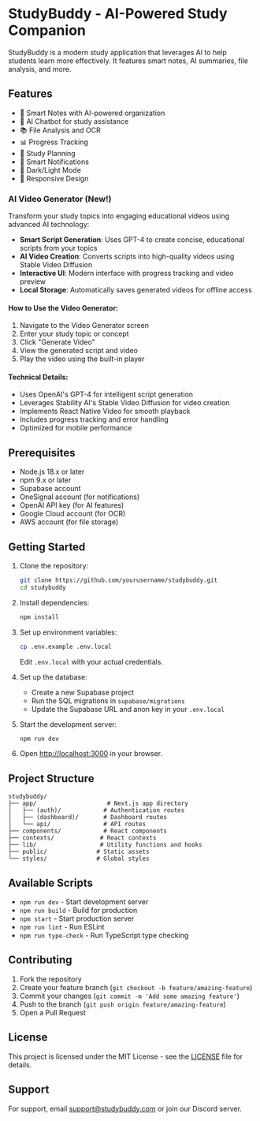 # StudyBuddy - AI-Powered Study Companion

StudyBuddy is a modern study application that leverages AI to help students learn more effectively. It features smart notes, AI summaries, file analysis, and more.

## Features

- 📝 Smart Notes with AI-powered organization
- 🤖 AI Chatbot for study assistance
- 📚 File Analysis and OCR
- 📊 Progress Tracking
- 🎯 Study Planning
- 🔔 Smart Notifications
- 🌙 Dark/Light Mode
- 📱 Responsive Design

### AI Video Generator (New!)
Transform your study topics into engaging educational videos using advanced AI technology:

- **Smart Script Generation**: Uses GPT-4 to create concise, educational scripts from your topics
- **AI Video Creation**: Converts scripts into high-quality videos using Stable Video Diffusion
- **Interactive UI**: Modern interface with progress tracking and video preview
- **Local Storage**: Automatically saves generated videos for offline access

#### How to Use the Video Generator:
1. Navigate to the Video Generator screen
2. Enter your study topic or concept
3. Click "Generate Video"
4. View the generated script and video
5. Play the video using the built-in player

#### Technical Details:
- Uses OpenAI's GPT-4 for intelligent script generation
- Leverages Stability AI's Stable Video Diffusion for video creation
- Implements React Native Video for smooth playback
- Includes progress tracking and error handling
- Optimized for mobile performance

## Prerequisites

- Node.js 18.x or later
- npm 9.x or later
- Supabase account
- OneSignal account (for notifications)
- OpenAI API key (for AI features)
- Google Cloud account (for OCR)
- AWS account (for file storage)

## Getting Started

1. Clone the repository:
   ```bash
   git clone https://github.com/yourusername/studybuddy.git
   cd studybuddy
   ```

2. Install dependencies:
   ```bash
   npm install
   ```

3. Set up environment variables:
   ```bash
   cp .env.example .env.local
   ```
   Edit `.env.local` with your actual credentials.

4. Set up the database:
   - Create a new Supabase project
   - Run the SQL migrations in `supabase/migrations`
   - Update the Supabase URL and anon key in your `.env.local`

5. Start the development server:
   ```bash
   npm run dev
   ```

6. Open [http://localhost:3000](http://localhost:3000) in your browser.

## Project Structure

```
studybuddy/
├── app/                    # Next.js app directory
│   ├── (auth)/            # Authentication routes
│   ├── (dashboard)/       # Dashboard routes
│   └── api/               # API routes
├── components/            # React components
├── contexts/             # React contexts
├── lib/                  # Utility functions and hooks
├── public/              # Static assets
└── styles/              # Global styles
```

## Available Scripts

- `npm run dev` - Start development server
- `npm run build` - Build for production
- `npm start` - Start production server
- `npm run lint` - Run ESLint
- `npm run type-check` - Run TypeScript type checking

## Contributing

1. Fork the repository
2. Create your feature branch (`git checkout -b feature/amazing-feature`)
3. Commit your changes (`git commit -m 'Add some amazing feature'`)
4. Push to the branch (`git push origin feature/amazing-feature`)
5. Open a Pull Request

## License

This project is licensed under the MIT License - see the [LICENSE](LICENSE) file for details.

## Support

For support, email support@studybuddy.com or join our Discord server.

